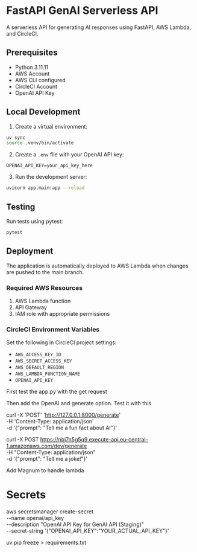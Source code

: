 # FastAPI GenAI Serverless API

A serverless API for generating AI responses using FastAPI, AWS Lambda, and CircleCI.

## Prerequisites

- Python 3.11.11
- AWS Account
- AWS CLI configured
- CircleCI Account
- OpenAI API Key

## Local Development

1. Create a virtual environment:
```bash
uv sync
source .venv/bin/activate
```

2. Create a `.env` file with your OpenAI API key:
```
OPENAI_API_KEY=your_api_key_here
```

3. Run the development server:
```bash
uvicorn app.main:app --reload
```

## Testing

Run tests using pytest:
```bash
pytest
```

## Deployment

The application is automatically deployed to AWS Lambda when changes are pushed to the main branch.

### Required AWS Resources

1. AWS Lambda function
2. API Gateway
3. IAM role with appropriate permissions

### CircleCI Environment Variables

Set the following in CircleCI project settings:

- `AWS_ACCESS_KEY_ID`
- `AWS_SECRET_ACCESS_KEY`
- `AWS_DEFAULT_REGION`
- `AWS_LAMBDA_FUNCTION_NAME`
- `OPENAI_API_KEY`


First test the app.py with the get request


Then add the OpenAI and generate option. Test it with this


curl -X 'POST' 'http://127.0.0.1:8000/generate' \
-H 'Content-Type: application/json' \
-d '{"prompt": "Tell me a fun fact about AI"}'

curl -X POST https://nbj7n5g5q9.execute-api.eu-central-1.amazonaws.com/dev/generate \
     -H "Content-Type: application/json" \
     -d '{"prompt": "Tell me a joke!"}'

Add Magnum to handle lambda


# Secrets


aws secretsmanager create-secret \
    --name openai/api_key \
    --description "OpenAI API Key for GenAI API (Staging)" \
    --secret-string '{"OPENAI_API_KEY":"YOUR_ACTUAL_API_KEY"}'


uv pip freeze > requirements.txt